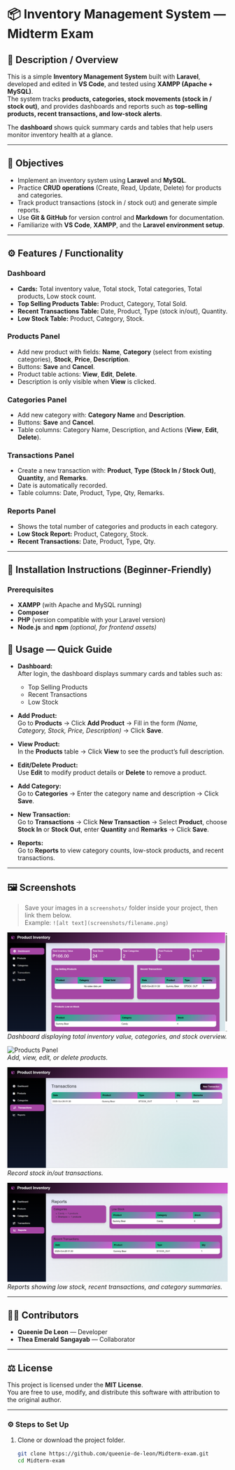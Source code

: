 # 📦 Inventory Management System — Midterm Exam  

## 🧭 Description / Overview  
This is a simple **Inventory Management System** built with **Laravel**, developed and edited in **VS Code**, and tested using **XAMPP (Apache + MySQL)**.  
The system tracks **products, categories, stock movements (stock in / stock out)**, and provides dashboards and reports such as **top-selling products, recent transactions, and low-stock alerts**.  

The **dashboard** shows quick summary cards and tables that help users monitor inventory health at a glance.  

---

## 🎯 Objectives  
- Implement an inventory system using **Laravel** and **MySQL**.  
- Practice **CRUD operations** (Create, Read, Update, Delete) for products and categories.  
- Track product transactions (stock in / stock out) and generate simple reports.  
- Use **Git & GitHub** for version control and **Markdown** for documentation.  
- Familiarize with **VS Code**, **XAMPP**, and the **Laravel environment setup**.  

---

## ⚙️ Features / Functionality  

### Dashboard  
- **Cards:** Total inventory value, Total stock, Total categories, Total products, Low stock count.  
- **Top Selling Products Table:** Product, Category, Total Sold.  
- **Recent Transactions Table:** Date, Product, Type (stock in/out), Quantity.  
- **Low Stock Table:** Product, Category, Stock.  

### Products Panel  
- Add new product with fields: **Name**, **Category** (select from existing categories), **Stock**, **Price**, **Description**.  
- Buttons: **Save** and **Cancel**.  
- Product table actions: **View**, **Edit**, **Delete**.  
- Description is only visible when **View** is clicked.  

### Categories Panel  
- Add new category with: **Category Name** and **Description**.  
- Buttons: **Save** and **Cancel**.  
- Table columns: Category Name, Description, and Actions (**View**, **Edit**, **Delete**).  

### Transactions Panel  
- Create a new transaction with: **Product**, **Type (Stock In / Stock Out)**, **Quantity**, and **Remarks**.  
- Date is automatically recorded.  
- Table columns: Date, Product, Type, Qty, Remarks.  

### Reports Panel  
- Shows the total number of categories and products in each category.  
- **Low Stock Report:** Product, Category, Stock.  
- **Recent Transactions:** Date, Product, Type, Qty.  

---

## 🧩 Installation Instructions (Beginner-Friendly)  

### Prerequisites  
- **XAMPP** (with Apache and MySQL running)  
- **Composer**  
- **PHP** (version compatible with your Laravel version)  
- **Node.js** and **npm** *(optional, for frontend assets)*  


## 📘 Usage — Quick Guide

- **Dashboard:**  
  After login, the dashboard displays summary cards and tables such as:
  - Top Selling Products  
  - Recent Transactions  
  - Low Stock  

- **Add Product:**  
  Go to **Products** → Click **Add Product** → Fill in the form *(Name, Category, Stock, Price, Description)* → Click **Save**.

- **View Product:**  
  In the **Products** table → Click **View** to see the product’s full description.

- **Edit/Delete Product:**  
  Use **Edit** to modify product details or **Delete** to remove a product.

- **Add Category:**  
  Go to **Categories** → Enter the category name and description → Click **Save**.

- **New Transaction:**  
  Go to **Transactions** → Click **New Transaction** → Select **Product**, choose **Stock In** or **Stock Out**, enter **Quantity** and **Remarks** → Click **Save**.

- **Reports:**  
  Go to **Reports** to view category counts, low-stock products, and recent transactions.

---

## 🖼️ Screenshots

> Save your images in a `screenshots/` folder inside your project, then link them below.  
> Example: `![alt text](screenshots/filename.png)`

![Dashboard Overview](screenshots/dashboard.png)  
*Dashboard displaying total inventory value, categories, and stock overview.*

![Products Panel](screenshots/products-panel.png)  
*Add, view, edit, or delete products.*

![Transactions Panel](screenshots/transactions.png)  
*Record stock in/out transactions.*

![Reports Section](screenshots/reports.png)  
*Reports showing low stock, recent transactions, and category summaries.*

---

## 👩‍💻 Contributors

- **Queenie De Leon** — Developer 
- **Thea Emerald Sangayab** — Collaborator

---

## ⚖️ License

This project is licensed under the **MIT License**.  
You are free to use, modify, and distribute this software with attribution to the original author.

---

### ⚙️ Steps to Set Up  
1. Clone or download the project folder.  
   ```bash
   git clone https://github.com/queenie-de-leon/Midterm-exam.git
   cd Midterm-exam

